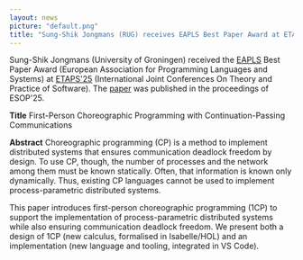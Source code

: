 ```yaml
---
layout: news
picture: "default.png"
title: "Sung-Shik Jongmans (RUG) receives EAPLS Best Paper Award at ETAPS'25"
---
```


Sung-Shik Jongmans (University of Groningen) received the [EAPLS](https://eapls.org) Best Paper Award (European Association for Programming Languages and Systems) at [ETAPS'25](https://etaps.org) (International Joint Conferences
On Theory and Practice of Software). The [paper](https://doi.org/10.1007/978-3-031-91121-7_3) was published in the proceedings of ESOP'25.

**Title**
First-Person Choreographic Programming with Continuation-Passing Communications

**Abstract**
Choreographic programming (CP) is a method to implement distributed systems that ensures communication deadlock freedom by design. To use CP, though, the number of processes and the network among them must be known statically. Often, that information is known only dynamically. Thus, existing CP languages cannot be used to implement process-parametric distributed systems.

This paper introduces first-person choreographic programming (1CP) to support the implementation of process-parametric distributed systems while also ensuring communication deadlock freedom. We present both a design of 1CP (new calculus, formalised in Isabelle/HOL) and an implementation (new language and tooling, integrated in VS Code).